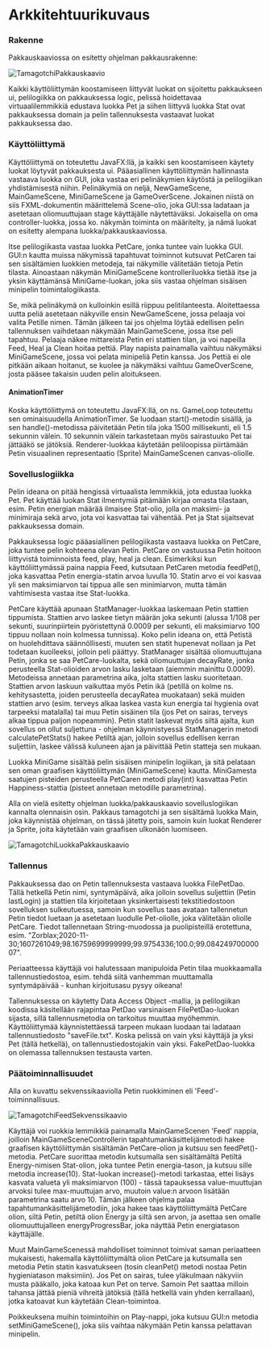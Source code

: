 # Arkkitehtuurikuvaus

### Rakenne

Pakkauskaaviossa on esitetty ohjelman pakkausrakenne:

![TamagotchiPakkauskaavio](https://user-images.githubusercontent.com/73843204/101286776-bdbcab00-37ec-11eb-94a0-7d496cb0a924.png)

Kaikki käyttöliittymän koostamiseen liittyvät luokat on sijoitettu pakkaukseen ui, pelilogiikka on pakkauksessa logic, pelissä hoidettavaa virtuaalilemmikkiä edustava luokka Pet ja siihen liittyvä luokka Stat ovat pakkauksessa domain ja pelin tallennuksesta vastaavat luokat pakkauksessa dao.

### Käyttöliittymä

Käyttöliittymä on toteutettu JavaFX:llä, ja kaikki sen koostamiseen käytety luokat löytyvät pakkauksesta ui. Pääasiallinen käyttöliittymän hallinnasta vastaava luokka on GUI, joka vastaa eri pelinäkymien käytöstä ja pelilogiikan yhdistämisestä niihin. Pelinäkymiä on neljä, NewGameScene, MainGameScene, MiniGameScene ja GameOverScene. Jokainen niistä on siis FXML-dokumentin määrittelemä Scene-olio, joka GUI:ssa ladataan ja asetetaan oliomuuttujaan stage käyttäjälle näytettäväksi. Jokaisella on oma controller-luokka, jossa ko. näkymän toiminta on määritelty, ja nämä luokat on esitetty alempana luokka/pakkauskaaviossa.

Itse pelilogiikasta vastaa luokka PetCare, jonka tuntee vain luokka GUI. GUI:n kautta muissa näkymissä tapahtuvat toiminnot kutsuvat PetCaren tai sen sisältämien luokkien metodeja, tai näkymille välitetään tietoja Petin tilasta. Ainoastaan näkymän MiniGameScene kontrolleriluokka tietää itse ja yksin käyttämänsä MiniGame-luokan, joka siis vastaa ohjelman sisäisen minipelin toimintalogiikasta.

Se, mikä pelinäkymä on kulloinkin esillä riippuu pelitilanteesta. Aloitettaessa uutta peliä asetetaan näkyville ensin NewGameScene, jossa pelaaja voi valita Petille nimen. Tämän jälkeen tai jos ohjelma löytää edellisen pelin tallennuksen vaihdetaan näkymään MainGameScene, jossa itse peli tapahtuu. Pelaaja näkee mittareista Petin eri stattien tilan, ja voi napeilla Feed, Heal ja Clean hoitaa pettiä. Play napista painamalla vaihtuu näkymäksi MiniGameScene, jossa voi pelata minipeliä Petin kanssa. Jos Pettiä ei ole pitkään aikaan hoitanut, se kuolee ja näkymäksi vaihtuu GameOverScene, josta pääsee takaisin uuden pelin aloitukseen.

#### AnimationTimer

Koska käyttöliittymä on toteutettu JavaFX:llä, on ns. GameLoop toteutettu sen ominaisuudella AnimationTimer. Se luodaan start()-metodin sisällä, ja sen handle()-metodissa päivitetään Petin tila joka 1500 millisekunti, eli 1.5 sekunnin välein. 10 sekunnin välein tarkastetaan myös sairastuuko Pet tai jättääkö se jätöksiä. Renderer-luokkaa käytetään peliloopissa piirtämään Petin visuaalinen representaatio (Sprite) MainGameScenen canvas-oliolle.

### Sovelluslogiikka

Pelin ideana on pitää hengissä virtuaalista lemmikkiä, jota edustaa luokka Pet. Pet käyttää luokan Stat ilmentymiä pitämään kirjaa omasta tilastaan, esim. Petin energian määrää ilmaisee Stat-olio, jolla on maksimi- ja minimiraja sekä arvo, jota voi kasvattaa tai vähentää. Pet ja Stat sijaitsevat pakkauksessa domain.

Pakkauksessa logic pääasiallinen pelilogiikasta vastaava luokka on PetCare, joka tuntee pelin kohteena olevan Petin. PetCare on vastuussa Petin hoitoon liittyvistä toiminnoista feed, play, heal ja clean. Esimerkiksi kun käyttöliittymässä paina nappia Feed, kutsutaan PetCaren metodia feedPet(), joka kasvattaa Petin energia-statin arvoa luvulla 10. Statin arvo ei voi kasvaa yli sen maksimiarvon tai tippua alle sen minimiarvon, mutta tämän vahtimisesta vastaa itse Stat-luokka.

PetCare käyttää apunaan StatManager-luokkaa laskemaan Petin stattien tippumista. Stattien arvo laskee tietyn määrän joka sekunti (alussa 1/108 per sekunti, suurinpiirtein pyöristettynä 0.0009 per sekunti, eli maksimiarvo 100 tippuu nollaan noin kolmessa tunnissa). Koko pelin ideana on, että Petistä on huolehdittava säännöllisesti, muuten sen statit hupenevat nollaan ja Pet todetaan kuolleeksi, jolloin peli päättyy. StatManager sisältää oliomuuttujana Petin, jonka se saa PetCare-luokalta, sekä oliomuuttujan decayRate, jonka perusteella Stat-olioiden arvon lasku lasketaan (aiemmin mainittu 0.0009). Metodeissa annetaan parametrina aika, jolta stattien lasku suoritetaan. Stattien arvon laskuun vaikuttaa myös Petin ikä (petillä on kolme ns. kehitysastetta, joiden perusteella decayRatea muokataan) sekä muiden stattien arvo (esim. terveys alkaa laskea vasta kun energia tai hygienia ovat tarpeeksi matalalla) tai muu Petin sisäinen tila (jos Pet on sairas, terveys alkaa tippua paljon nopeammin). Petin statit laskevat myös siltä ajalta, kun sovellus on ollut suljettuna - ohjelman käynnistyessä StatManagerin metodi calculatePetStats() hakee Petiltä ajan, jolloin sovellus edellisen kerran suljettiin, laskee välissä kuluneen ajan ja päivittää Petin statteja sen mukaan.

Luokka MiniGame sisältää pelin sisäisen minipelin logiikan, ja sitä pelataan sen oman graafisen käyttöliittymän (MiniGameScene) kautta. MiniGamesta saatujen pisteiden perusteella PetCaren metodi play(int) kasvattaa Petin Happiness-stattia (pisteet annetaan metodille parametrina).

Alla on vielä esitetty ohjelman luokka/pakkauskaavio sovelluslogiikan kannalta olennaisin osin. Pakkaus tamagotchi ja sen sisältämä luokka Main, joka käynnistää ohjelman, on tässä jätetty pois, samoin kuin luokat Renderer ja Sprite, joita käytetään vain graafisen ulkonäön luomiseen.

![TamagotchiLuokkaPakkauskaavio](https://user-images.githubusercontent.com/73843204/101286820-feb4bf80-37ec-11eb-88e2-0f4c37ff2c1e.png)

### Tallennus

Pakkauksessa dao on Petin tallennuksesta vastaava luokka FilePetDao. Tällä hetkellä Petin nimi, syntymäpäivä, aika jolloin sovellus suljettiin (Petin lastLogin) ja stattien tila kirjoitetaan yksinkertaisesti tekstitiedostoon sovelluksen sulkeutuessa, samoin kun sovellus taas avataan tallennetun Petin tiedot luetaan ja asetetaan luodulle Pet-oliolle, joka välitetään oliolle PetCare. Tiedot tallennetaan String-muodossa ja puolipisteillä erotettuna, esim. "Zorblax;2020-11-30;1607261049;98.16759699999999;99.9754336;100.0;99.08424970000007".

Periaatteessa käyttäjä voi halutessaan manipuloida Petin tilaa muokkaamalla tallennustiedostoa, esim. tehdä siitä vanhemman muuttamalla syntymäpäivää - kunhan kirjoitusasu pysyy oikeana!

Tallennuksessa on käytetty Data Access Object -mallia, ja pelilogiikan koodissa käsitellään rajapintaa PetDao varsinaisen FilePetDao-luokan sijasta, sillä tallennusmetodia on tarkoitus muuttaa myöhemmin. Käyttöliittymää käynnistettäessä tarpeen mukaan luodaan tai ladataan tallennustiedosto "saveFile.txt". Koska pelissä on vain yksi käyttäjä ja yksi Pet (tällä hetkellä), on tallennustiedostojakin vain yksi. FakePetDao-luokka on olemassa tallennuksen testausta varten.

### Päätoiminnallisuudet

Alla on kuvattu sekvenssikaaviolla Petin ruokkiminen eli 'Feed'-toiminnallisuus.

![TamagotchiFeedSekvenssikaavio](https://user-images.githubusercontent.com/73843204/100790794-a2325880-3418-11eb-8d0b-bca79e6b51e2.png)

Käyttäjä voi ruokkia lemmikkiä painamalla MainGameScenen 'Feed' nappia, joilloin MainGameSceneControllerin tapahtumankäsittelijämetodi hakee graafisen käyttöliittymän sisältämän PetCare-olion ja kutsuu sen feedPet()-metodia. PetCare suorittaa metodin kutsumalla sen sisältämältä Petiltä Energy-nimisen Stat-olion, joka tuntee Petin energia-tason, ja kutsuu sille metodia increase(10). Stat-luokan increase()-metodi tarkastaa, ettei lisäys kasvata valueta yli maksimiarvon (100) - tässä tapauksessa value-muuttujan arvoksi tulee max-muuttujan arvo, muutoin value:n arvoon lisätään parametrina saatu arvo 10. Tämän jälkeen ohjelma palaa tapahtumankäsittelijämetodiin, joka hakee taas käyttöliittymältä PetCare olion, siltä Petin, petiltä olion Energy ja siltä sen arvon, ja asettaa sen omalle oliomuuttujalleen energyProgressBar, joka näyttää Petin energiatason käyttäjälle.

Muut MainGameScenessä mahdolliset toiminnot toimivat saman periaatteen mukaisesti, hakemalla käyttöliittymältä olion PetCare ja kutsumalla sen metodia Petin statin kasvatukseen (tosin cleanPet() metodi nostaa Petin hygieniatason maksimiin). Jos Pet on sairas, tulee yläkulmaan näkyviin musta pääkallo, joka katoaa kun Pet on terve. Samoin Pet saattaa milloin tahansa jättää pieniä vihreitä jätöksiä (tällä hetkellä vain yhden kerrallaan), jotka katoavat kun käytetään Clean-toimintoa.

Poikkeuksena muihin toimintoihin on Play-nappi, joka kutsuu GUI:n metodia setMiniGameScene(), joka siis vaihtaa näkymään Petin kanssa pelattavan minipelin.



